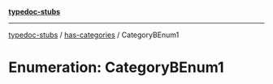 [**typedoc-stubs**](../../index.md)

***

[typedoc-stubs](../../index.md) / [has-categories](../index.md) / CategoryBEnum1

# Enumeration: CategoryBEnum1
